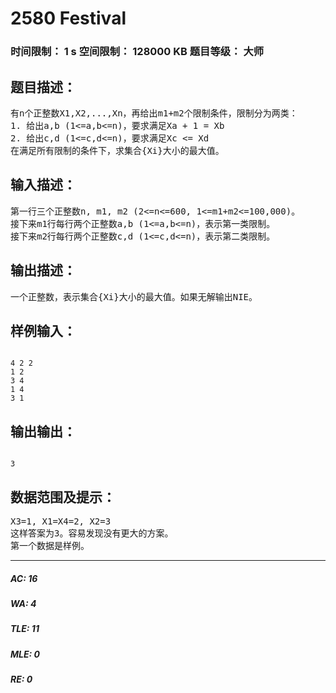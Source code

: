 # 2580 Festival   
### 时间限制： 1 s     空间限制： 128000 KB     题目等级： 大师  
## 题目描述：  

<pre>
有n个正整数X1,X2,...,Xn，再给出m1+m2个限制条件，限制分为两类：  
1. 给出a,b (1<=a,b<=n)，要求满足Xa + 1 = Xb  
2. 给出c,d (1<=c,d<=n)，要求满足Xc <= Xd  
在满足所有限制的条件下，求集合{Xi}大小的最大值。
</pre>
  
  
## 输入描述：  

<pre>
第一行三个正整数n, m1, m2 (2<=n<=600, 1<=m1+m2<=100,000)。  
接下来m1行每行两个正整数a,b (1<=a,b<=n)，表示第一类限制。  
接下来m2行每行两个正整数c,d (1<=c,d<=n)，表示第二类限制。
</pre>
  
  
## 输出描述：  

<pre>
一个正整数，表示集合{Xi}大小的最大值。如果无解输出NIE。
</pre>
  
  
## 样例输入：  

<pre><code>
4 2 2  
1 2  
3 4  
1 4  
3 1
</code></pre>
  
  
## 输出输出：  

<pre><code>
3
</code></pre>
  
  
## 数据范围及提示：  

<pre>
X3=1, X1=X4=2, X2=3  
这样答案为3。容易发现没有更大的方案。
第一个数据是样例。
</pre>
  
  
***  

##### AC: 16  
##### WA: 4  
##### TLE: 11  
##### MLE: 0  
##### RE: 0  
